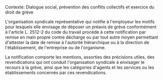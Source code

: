 Contexte: Dialogue social, prévention des conflits  collectifs et exercice du droit de grève

L'organisation syndicale représentative qui notifie à l'employeur les motifs pour lesquels elle envisage de déposer un préavis de grève conformément à l'article L. 2512-2 du code du travail procède à cette notification par remise en main propre contre décharge ou par tout autre moyen permettant d'attester la date de remise à l'autorité hiérarchique ou à la direction de l'établissement, de l'entreprise ou de l'organisme.

La notification comporte les mentions, assorties des précisions utiles, des revendications qui ont conduit l'organisation syndicale à envisager le recours à la grève, ainsi que les catégories d'agents et les services ou les établissements concernés par ces revendications.